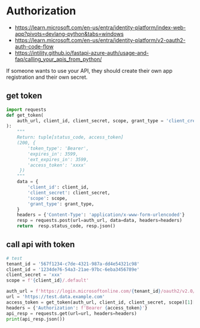 # Authorization
- https://learn.microsoft.com/en-us/entra/identity-platform/index-web-app?pivots=devlang-python&tabs=windows
- https://learn.microsoft.com/en-us/entra/identity-platform/v2-oauth2-auth-code-flow
- https://intility.github.io/fastapi-azure-auth/usage-and-faq/calling_your_apis_from_python/

If someone wants to use your API, they should create their own app registration and their own secret.

## get token
```py
import requests
def get_token(
    auth_url, client_id, client_secret, scope, grant_type = 'client_credentials'
):
    """
    Return: tuple[status_code, access_token]
    (200, {
        'token_type': 'Bearer',
        'expires_in': 3599,
        'ext_expires_in': 3599,
        'access_token': 'xxxx'
     })
    """    
    data = { 
        'client_id': client_id,        
        'client_secret': client_secret,
        'scope': scope,
        'grant_type': grant_type,
    }
    headers = {'Content-Type': 'application/x-www-form-urlencoded'}
    resp = requests.post(url=auth_url, data=data, headers=headers)
    return  resp.status_code, resp.json()
```

## call api with token
```py
# test
tenant_id = '567f1234-c7de-4321-987a-dd4e54321c98'
client_id = '1234de76-54a3-21ae-97bc-6eba3456789e'
client_secret = 'xxx'
scope = f'{client_id}/.default'

auth_url = f'https://login.microsoftonline.com/{tenant_id}/oauth2/v2.0/token'
url = 'https://test.data.example.com'
access_token = get_token(auth_url, client_id, client_secret, scope)[1]['access_token']
headers = {'Authorization': f'Bearer {access_token}'}
api_resp = requests.get(url=url, headers=headers)
print(api_resp.json())
```
